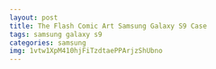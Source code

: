 ```yaml
---
layout: post
title: The Flash Comic Art Samsung Galaxy S9 Case
tags: samsung galaxy s9
categories: samsung
img: 1vtw1XpM410hjFiTzdtaePPArjzShUbno
---
```

